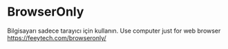 # BrowserOnly
Bilgisayarı sadece tarayıcı için kullanın. Use computer just for web browser
https://feeytech.com/browseronly/
